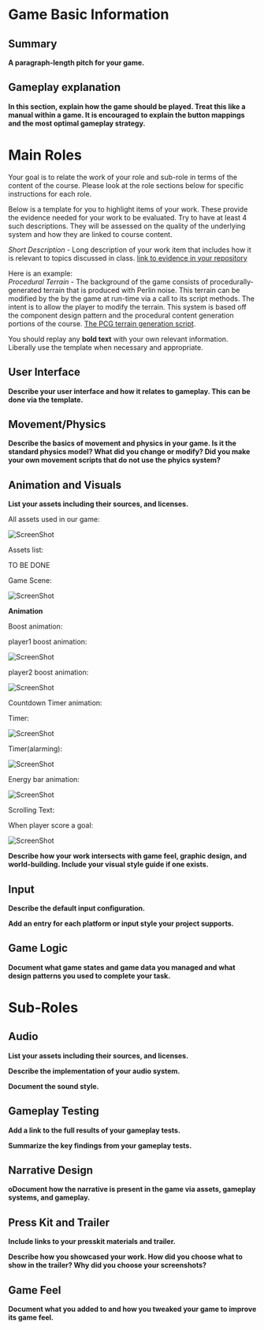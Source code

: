 # Game Basic Information #

## Summary ##

**A paragraph-length pitch for your game.**

## Gameplay explanation ##

**In this section, explain how the game should be played. Treat this like a manual within a game. It is encouraged to explain the button mappings and the most optimal gameplay strategy.**




# Main Roles #

Your goal is to relate the work of your role and sub-role in terms of the content of the course. Please look at the role sections below for specific instructions for each role.

Below is a template for you to highlight items of your work. These provide the evidence needed for your work to be evaluated. Try to have at least 4 such descriptions. They will be assessed on the quality of the underlying system and how they are linked to course content. 

*Short Description* - Long description of your work item that includes how it is relevant to topics discussed in class. [link to evidence in your repository](https://github.com/dr-jam/ECS189L/edit/project-description/ProjectDocumentTemplate.md)

Here is an example:  
*Procedural Terrain* - The background of the game consists of procedurally-generated terrain that is produced with Perlin noise. This terrain can be modified by the by the game at run-time via a call to its script methods. The intent is to allow the player to modify the terrain. This system is based off the component design pattern and the procedural content generation portions of the course. [The PCG terrain generation script](https://github.com/dr-jam/CameraControlExercise/blob/513b927e87fc686fe627bf7d4ff6ff841cf34e9f/Obscura/Assets/Scripts/TerrainGenerator.cs#L6).

You should replay any **bold text** with your own relevant information. Liberally use the template when necessary and appropriate.

## User Interface

**Describe your user interface and how it relates to gameplay. This can be done via the template.**

## Movement/Physics

**Describe the basics of movement and physics in your game. Is it the standard physics model? What did you change or modify? Did you make your own movement scripts that do not use the phyics system?**

## Animation and Visuals

**List your assets including their sources, and licenses.**

All assets used in our game:

![ScreenShot](https://raw.github.com/CameronNLee/ECS189L-Project//master/Screenshots/assets.PNG)

Assets list:

TO BE DONE


Game Scene:

![ScreenShot](https://raw.github.com/CameronNLee/ECS189L-Project/master/Screenshots/game_scene.PNG)


**Animation**

Boost animation:

player1 boost animation:

![ScreenShot](https://raw.github.com/CameronNLee/ECS189L-Project/master/Screenshots/boost_1.PNG)

player2 boost animation:

![ScreenShot](https://raw.github.com/CameronNLee/ECS189L-Project/master/Screenshots/boost_2.PNG)


Countdown Timer animation:

Timer:

![ScreenShot](https://raw.github.com/CameronNLee/ECS189L-Project/master/Screenshots/boost_2.PNG)

Timer(alarming):

![ScreenShot](https://raw.github.com/CameronNLee/ECS189L-Project/master/Screenshots/boost_2.PNG)


Energy bar animation:

![ScreenShot](https://raw.github.com/CameronNLee/ECS189L-Project/master/Screenshots/energy_bar.PNG)


Scrolling Text:

When player score a goal:

![ScreenShot](https://raw.github.com/CameronNLee/ECS189L-Project/master/Screenshots/score_a_goal.PNG)



**Describe how your work intersects with game feel, graphic design, and world-building. Include your visual style guide if one exists.**



## Input

**Describe the default input configuration.**

**Add an entry for each platform or input style your project supports.**

## Game Logic

**Document what game states and game data you managed and what design patterns you used to complete your task.**

# Sub-Roles

## Audio

**List your assets including their sources, and licenses.**

**Describe the implementation of your audio system.**

**Document the sound style.** 

## Gameplay Testing

**Add a link to the full results of your gameplay tests.**

**Summarize the key findings from your gameplay tests.**

## Narrative Design

**oDocument how the narrative is present in the game via assets, gameplay systems, and gameplay.** 

## Press Kit and Trailer

**Include links to your presskit materials and trailer.**

**Describe how you showcased your work. How did you choose what to show in the trailer? Why did you choose your screenshots?**



## Game Feel

**Document what you added to and how you tweaked your game to improve its game feel.**
